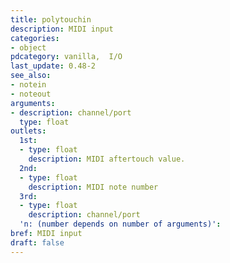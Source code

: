 ```yaml
---
title: polytouchin
description: MIDI input
categories:
- object
pdcategory: vanilla,  I/O 
last_update: 0.48-2
see_also:
- notein
- noteout
arguments:
- description: channel/port
  type: float
outlets:
  1st:
  - type: float
    description: MIDI aftertouch value.
  2nd:
  - type: float
    description: MIDI note number
  3rd:
  - type: float
    description: channel/port
  'n: (number depends on number of arguments)':
bref: MIDI input
draft: false
---
```


